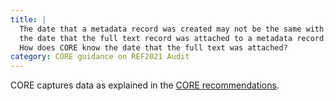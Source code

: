 ```yaml
---
title: |
  The date that a metadata record was created may not be the same with
  the date that the full text record was attached to a metadata record.
  How does CORE know the date that the full text was attached?
category: CORE guidance on REF2021 Audit
---
```

CORE captures data as explained in the
[CORE recommendations](/ref-audit).
